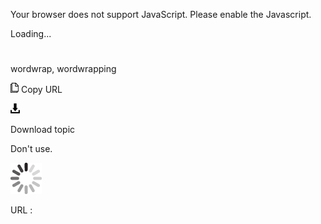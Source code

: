 Your browser does not support JavaScript. Please enable the Javascript.

Loading...

# 

wordwrap, wordwrapping

![Copy URL](wordwrap-wordwrapping_files/Copy.png)
Copy URL

![Download](wordwrap-wordwrapping_files/Download.png)

Download topic

Don't use.

![In progress](wordwrap-wordwrapping_files/activity-large.gif)

URL :
